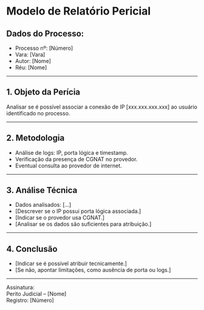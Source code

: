 # Modelo de Relatório Pericial

## Dados do Processo:
- Processo nº: [Número]
- Vara: [Vara]
- Autor: [Nome]
- Réu: [Nome]

---

## 1. Objeto da Perícia
Analisar se é possível associar a conexão de IP [xxx.xxx.xxx.xxx] ao usuário identificado no processo.

---

## 2. Metodologia
- Análise de logs: IP, porta lógica e timestamp.
- Verificação da presença de CGNAT no provedor.
- Eventual consulta ao provedor de internet.

---

## 3. Análise Técnica
- Dados analisados: [...]
- [Descrever se o IP possui porta lógica associada.]
- [Indicar se o provedor usa CGNAT.]
- [Analisar se os dados são suficientes para atribuição.]

---

## 4. Conclusão
- [Indicar se é possível atribuir tecnicamente.]
- [Se não, apontar limitações, como ausência de porta ou logs.]

---

Assinatura:  
Perito Judicial – [Nome]  
Registro: [Número]  